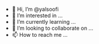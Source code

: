- 👋 Hi, I’m @yalsoofi
- 👀 I’m interested in ...
- 🌱 I’m currently learning ...
- 💞️ I’m looking to collaborate on ...
- 📫 How to reach me ...

<!---
yalsoofi/yalsoofi is a ✨ special ✨ repository because its `README.md` (this file) appears on your GitHub profile.
You can click the Preview link to take a look at your changes.
--->
